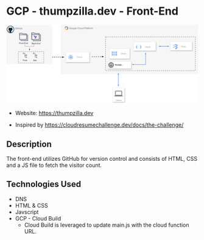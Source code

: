 # GCP - thumpzilla.dev - Front-End

![diagram](cloud-diagram.svg)

- Website: https://thumpzilla.dev

- Inspired by https://cloudresumechallenge.dev/docs/the-challenge/


## Description

The front-end utilizes GitHub for version control and consists of HTML, CSS and a JS file to fetch the visitor count.


## Technologies Used

- DNS
- HTML & CSS
- Javscript
- GCP - Cloud Build
    - Cloud Build is leveraged to update main.js with the cloud function URL.